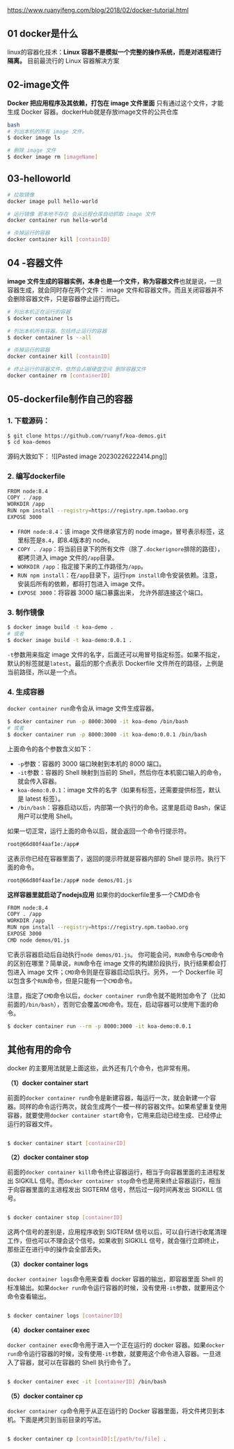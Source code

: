 https://www.ruanyifeng.com/blog/2018/02/docker-tutorial.html
## 01 docker是什么
linux的容器化技术：**Linux 容器不是模拟一个完整的操作系统，而是对进程进行隔离。**
目前最流行的 Linux 容器解决方案
## 02-image文件
**Docker 把应用程序及其依赖，打包在 image 文件里面** 只有通过这个文件，才能生成 Docker 容器。dockerHub就是存放image文件的公共仓库
```bash
bash
# 列出本机的所有 image 文件。
$ docker image ls

# 删除 image 文件
$ docker image rm [imageName]
```
## 03-helloworld
```bash
# 拉取镜像
docker image pull hello-world

# 运行镜像 若本地不存在 会从远程仓库自动抓取 image 文件
docker container run hello-world

# 杀掉运行的容器
docker container kill [containID]

```
## 04 -容器文件
**image 文件生成的容器实例，本身也是一个文件，称为容器文件**也就是说，一旦容器生成，就会同时存在两个文件： image 文件和容器文件。而且关闭容器并不会删除容器文件，只是容器停止运行而已。
```bash
# 列出本机正在运行的容器
$ docker container ls

# 列出本机所有容器，包括终止运行的容器
$ docker container ls --all

# 杀掉运行的容器
docker container kill [containID]

# 终止运行的容器文件，依然会占据硬盘空间 删除容器文件
docker container rm [containerID]
```
## 05-dockerfile制作自己的容器
### 1. 下载源码：
```bash
$ git clone https://github.com/ruanyf/koa-demos.git
$ cd koa-demos
```
源码大致如下：
![[Pasted image 20230226222414.png]]
### 2. 编写dockerfile
```bash
FROM node:8.4
COPY . /app
WORKDIR /app
RUN npm install --registry=https://registry.npm.taobao.org
EXPOSE 3000
```

-   `FROM node:8.4`：该 image 文件继承官方的 node image，冒号表示标签，这里标签是`8.4`，即8.4版本的 node。
-   `COPY . /app`：将当前目录下的所有文件（除了`.dockerignore`排除的路径），都拷贝进入 image 文件的`/app`目录。
-   `WORKDIR /app`：指定接下来的工作路径为`/app`。
-   `RUN npm install`：在`/app`目录下，运行`npm install`命令安装依赖。注意，安装后所有的依赖，都将打包进入 image 文件。
-   `EXPOSE 3000`：将容器 3000 端口暴露出来， 允许外部连接这个端口。
### 3. 制作镜像
```bash
$ docker image build -t koa-demo .
# 或者
$ docker image build -t koa-demo:0.0.1 .
```
`-t`参数用来指定 image 文件的名字，后面还可以用冒号指定标签。如果不指定，默认的标签就是`latest`。最后的那个点表示 Dockerfile 文件所在的路径，上例是当前路径，所以是一个点。
### 4. 生成容器
`docker container run`命令会从 image 文件生成容器。
```bash
$ docker container run -p 8000:3000 -it koa-demo /bin/bash
# 或者
$ docker container run -p 8000:3000 -it koa-demo:0.0.1 /bin/bash
```
上面命令的各个参数含义如下：

-   `-p`参数：容器的 3000 端口映射到本机的 8000 端口。
-   `-it`参数：容器的 Shell 映射到当前的 Shell，然后你在本机窗口输入的命令，就会传入容器。
-   `koa-demo:0.0.1`：image 文件的名字（如果有标签，还需要提供标签，默认是 latest 标签）。
-   `/bin/bash`：容器启动以后，内部第一个执行的命令。这里是启动 Bash，保证用户可以使用 Shell。

如果一切正常，运行上面的命令以后，就会返回一个命令行提示符。

```bash
root@66d80f4aaf1e:/app#
```

这表示你已经在容器里面了，返回的提示符就是容器内部的 Shell 提示符。执行下面的命令。
```bash
root@66d80f4aaf1e:/app# node demos/01.js
```
**这样容器里就启动了nodejs应用** 
如果你的dockerfile里多一个CMD命令
```bash
FROM node:8.4
COPY . /app
WORKDIR /app
RUN npm install --registry=https://registry.npm.taobao.org
EXPOSE 3000
CMD node demos/01.js
```
它表示容器启动后自动执行`node demos/01.js`。
你可能会问，`RUN`命令与`CMD`命令的区别在哪里？简单说，`RUN`命令在 image 文件的构建阶段执行，执行结果都会打包进入 image 文件；`CMD`命令则是在容器启动后执行。另外，一个 Dockerfile 可以包含多个`RUN`命令，但是只能有一个`CMD`命令。

注意，指定了`CMD`命令以后，`docker container run`命令就不能附加命令了（比如前面的`/bin/bash`），否则它会覆盖`CMD`命令。现在，启动容器可以使用下面的命令。
```bash
$ docker container run --rm -p 8000:3000 -it koa-demo:0.0.1
```

## 其他有用的命令
docker 的主要用法就是上面这些，此外还有几个命令，也非常有用。

**（1）docker container start**

前面的`docker container run`命令是新建容器，每运行一次，就会新建一个容器。同样的命令运行两次，就会生成两个一模一样的容器文件。如果希望重复使用容器，就要使用`docker container start`命令，它用来启动已经生成、已经停止运行的容器文件。

```bash

$ docker container start [containerID]
```

**（2）docker container stop**

前面的`docker container kill`命令终止容器运行，相当于向容器里面的主进程发出 SIGKILL 信号。而`docker container stop`命令也是用来终止容器运行，相当于向容器里面的主进程发出 SIGTERM 信号，然后过一段时间再发出 SIGKILL 信号。

```bash

$ docker container stop [containerID]
```

这两个信号的差别是，应用程序收到 SIGTERM 信号以后，可以自行进行收尾清理工作，但也可以不理会这个信号。如果收到 SIGKILL 信号，就会强行立即终止，那些正在进行中的操作会全部丢失。

**（3）docker container logs**

`docker container logs`命令用来查看 docker 容器的输出，即容器里面 Shell 的标准输出。如果`docker run`命令运行容器的时候，没有使用`-it`参数，就要用这个命令查看输出。

```bash

$ docker container logs [containerID]
```

**（4）docker container exec**

`docker container exec`命令用于进入一个正在运行的 docker 容器。如果`docker run`命令运行容器的时候，没有使用`-it`参数，就要用这个命令进入容器。一旦进入了容器，就可以在容器的 Shell 执行命令了。

```bash

$ docker container exec -it [containerID] /bin/bash
```

**（5）docker container cp**

`docker container cp`命令用于从正在运行的 Docker 容器里面，将文件拷贝到本机。下面是拷贝到当前目录的写法。

```bash

$ docker container cp [containID]:[/path/to/file] .
```

